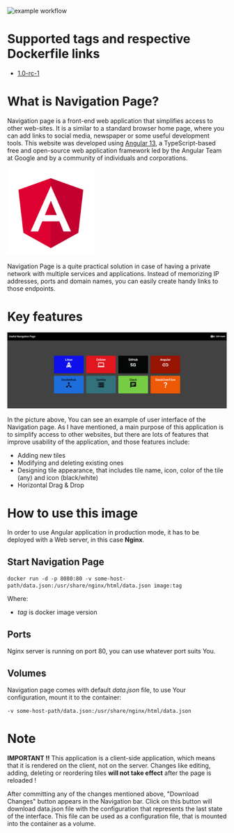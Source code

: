 ![example workflow](https://github.com/dalmatialab/navigation_page/actions/workflows/main.yml/badge.svg)

# Supported tags and respective Dockerfile links
- [1.0-rc-1](https://github.com/dalmatialab/navigation_page/)

# What is Navigation Page?
Navigation page is a front-end web application that simplifies access to other web-sites. It is a similar to a standard browser home page, where you can add links to social media, newspaper or some useful development tools. This website was developed using [Angular 13](https://angular.io/),  a TypeScript-based free and open-source web application framework led by the Angular Team at Google and by a community of individuals and corporations.

<img src="https://github.com/dalmatialab/navigation_page/blob/cd950f7a3836cf829841949080c0a8e2edecf58b/logo.png" width="200" height="200">

Navigation Page is a quite practical solution in case of having a private network with multiple services and applications. Instead of memorizing IP addresses, ports and domain names, you can easily create handy links to those endpoints.
# Key features 
<img src="https://github.com/dalmatialab/navigation_page/blob/cd950f7a3836cf829841949080c0a8e2edecf58b/homepage.png">

In the picture above, You can see an example of user interface of the Navigation page. As I have mentioned, a main purpose of this application is to simplify access to other websites, but there are lots of features that improve usability of the application, and those features include:
 - Adding new tiles
 - Modifying and deleting existing ones
 - Designing tile appearance, that includes tile name, icon, color of the tile (any) and icon (black/white) 
 - Horizontal Drag & Drop
 # How to use this image
 In order to use Angular application in production mode, it has to be deployed with a Web server, in this case **Nginx**. 
 ## Start Navigation Page
 ```
docker run -d -p 8080:80 -v some-host-path/data.json:/usr/share/nginx/html/data.json image:tag
```
Where:
 - *tag* is docker image version
## Ports
Nginx server is running on port 80, you can use whatever port suits You.

## Volumes
Navigation page comes with default *data.json* file, to use Your configuration, mount it to the container:
 ```
-v some-host-path/data.json:/usr/share/nginx/html/data.json
```

# Note
**IMPORTANT !!**
This application is a client-side application, which means that it is rendered on the client, not on the server. Changes like editing, adding, deleting or reordering tiles **will not take effect** after the page is reloaded !

After committing any of the changes mentioned above, "Download Changes" button appears in the Navigation bar. Click on this button will download data.json file with the configuration that represents the last state of the interface. This file can be used as a configuration file, that is mounted into the container as a volume.

